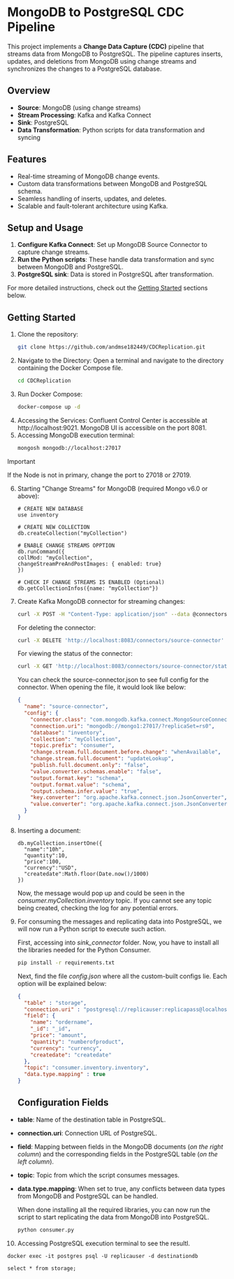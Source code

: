 # MongoDB to PostgreSQL CDC Pipeline

This project implements a **Change Data Capture (CDC)** pipeline that streams data from MongoDB to PostgreSQL. The pipeline captures inserts, updates, and deletions from MongoDB using change streams and synchronizes the changes to a PostgreSQL database.

## Overview

- **Source**: MongoDB (using change streams)
- **Stream Processing**: Kafka and Kafka Connect
- **Sink**: PostgreSQL
- **Data Transformation**: Python scripts for data transformation and syncing

## Features

- Real-time streaming of MongoDB change events.
- Custom data transformations between MongoDB and PostgreSQL schema.
- Seamless handling of inserts, updates, and deletes.
- Scalable and fault-tolerant architecture using Kafka.

## Setup and Usage

1. **Configure Kafka Connect**: Set up MongoDB Source Connector to capture change streams.
2. **Run the Python scripts**: These handle data transformation and sync between MongoDB and PostgreSQL.
3. **PostgreSQL sink**: Data is stored in PostgreSQL after transformation.

For more detailed instructions, check out the [Getting Started](#getting-started) sections below.

## Getting Started

1. Clone the repository:
   ```bash
   git clone https://github.com/andmse182449/CDCReplication.git
   ```
2. Navigate to the Directory: Open a terminal and navigate to the directory containing the Docker Compose file.
   ```bash
   cd CDCReplication
   ```
4. Run Docker Compose:
   ```bash
   docker-compose up -d
   ```
5. Accessing the Services:
Confluent Control Center is accessible at http://localhost:9021.
MongoDB UI is accessible on the port 8081.
6. Accessing MongoDB execution terminal:
   ```bash
   mongosh mongodb://localhost:27017
   ```
> [!IMPORTANT]
> If the Node is not in primary, change the port to 27018 or 27019.
6. Starting "Change Streams" for MongoDB (required Mongo v6.0 or above):
   ```
   # CREATE NEW DATABASE
   use inventory

   # CREATE NEW COLLECTION
   db.createCollection("myCollection")
   
   # ENABLE CHANGE STREAMS OPPTION
   db.runCommand({
   collMod: "myCollection",
   changeStreamPreAndPostImages: { enabled: true}
   })
   
   # CHECK IF CHANGE STREAMS IS ENABLED (Optional)
   db.getCollectionInfos({name: "myCollection"})
7. Create Kafka MongoDB connector for streaming changes:
   ```bash
   curl -X POST -H "Content-Type: application/json" --data @connectors/source-connector.json http://localhost:8083/connectors
   ```

   For deleting the connector:
   ```bash
   curl -X DELETE 'http://localhost:8083/connectors/source-connector'
   ```

   For viewing the status of the connector:
   ```bash
   curl -X GET 'http://localhost:8083/connectors/source-connector/status'
   ```

   You can check the source-connector.json to see full config for the connector. When opening the file, it would look like below:
   
   ```json
   {
     "name": "source-connector",
     "config": {
       "connector.class": "com.mongodb.kafka.connect.MongoSourceConnector",
       "connection.uri": "mongodb://mongo1:27017/?replicaSet=rs0",
       "database": "inventory",
       "collection": "myCollection",
       "topic.prefix": "consumer",
       "change.stream.full.document.before.change": "whenAvailable",
       "change.stream.full.document": "updateLookup",
       "publish.full.document.only": "false",
       "value.converter.schemas.enable": "false",
       "output.format.key": "schema",
       "output.format.value": "schema",
       "output.schema.infer.value": "true",
       "key.converter": "org.apache.kafka.connect.json.JsonConverter",
       "value.converter": "org.apache.kafka.connect.json.JsonConverter"
     }
   }
   ```
8. Inserting a document:
   ```
   db.myCollection.insertOne({
     "name":"10h",
     "quantity":10,
     "price":100,
     "currency":"USD",
     "createdate":Math.floor(Date.now()/1000)
   })
   ```
   Now, the message would pop up and could be seen in the *consumer.myCollection.inventory* topic. If you cannot see any topic being created, checking the log for any potential errors.
9. For consuming the messages and replicating data into PostgreSQL, we will now run a Python script to execute such action.
   
   First, accessing into *sink_connector* folder. Now, you have to install all the libraries needed for the Python Consumer.
   ```bash
   pip install -r requirements.txt
   ```

   Next, find the file *config.json* where all the custom-built configs lie. Each option will be explained below:
   ```json
   {
     "table" : "storage", 
     "connection.uri" : "postgresql://replicauser:replicapass@localhost:5432/destinationdb",
     "field": {
       "name": "ordername",
       "_id": "_id",
       "price": "amount",
       "quantity": "numberofproduct",
       "currency": "currency",
       "createdate": "createdate"
     },
     "topic": "consumer.inventory.inventory",
     "data.type.mapping" : true
   }
   ```

   ## Configuration Fields

- **table**: Name of the destination table in PostgreSQL.
- **connection.uri**: Connection URL of PostgreSQL.
- **field**: Mapping between fields in the MongoDB documents (*on the right column*) and the corresponding fields in the PostgreSQL table (*on the left column*).
- **topic**: Topic from which the script consumes messages.
- **data.type.mapping**: When set to true, any conflicts between data types from MongoDB and PostgreSQL can be handled.

   
   When done installing all the required libraries, you can now run the script to start replicating the data from MongoDB into PostgreSQL.
   ```bash
   python consumer.py
   ```
 10. Accessing PostgreSQL execution terminal to see the resultl.
   ```
   docker exec -it postgres psql -U replicauser -d destinationdb

   select * from storage;
   ```
